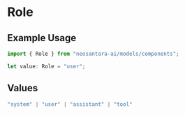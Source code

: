 # Role

## Example Usage

```typescript
import { Role } from "neosantara-ai/models/components";

let value: Role = "user";
```

## Values

```typescript
"system" | "user" | "assistant" | "tool"
```